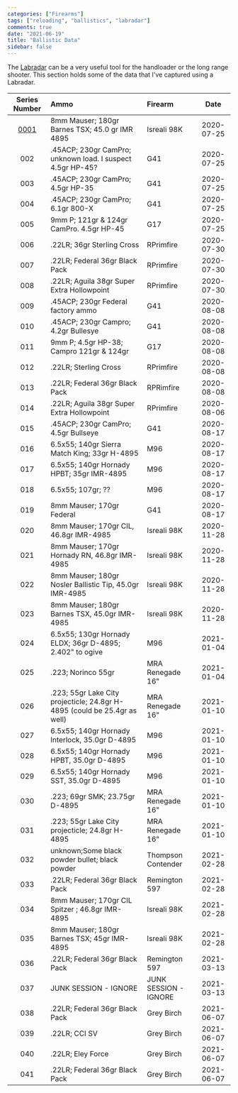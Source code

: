 ```yaml
---
categories: ["Firearms"]
tags: ["reloading", "ballistics", "labradar"]
comments: true
date: "2021-06-19"
title: "Ballistic Data"
sidebar: false
---
```


The [Labradar](http://mylabradar.com) can be a very useful tool for the handloader or the long range shooter. This section holds some of the data that I've captured using a Labradar.

<!--more-->

| Series Number | Ammo | Firearm | Date | 
| :---:         | :--- | :-----  | :---: |
| [0001](SR0001) | 8mm Mauser; 180gr Barnes TSX; 45.0 gr IMR 4895 | Isreali 98K | 2020-07-25 |
| 002 | .45ACP; 230gr CamPro; unknown load. I suspect 4.5gr HP-45? | G41 |2020-07-25 |
| 003 | .45ACP; 230gr CamPro; 4.5gr HP-35 | G41 | 2020-07-25 |
| 004 | .45ACP; 230gr CamPro; 6.1gr 800-X | G41 |2020-07-25 |
| 005 | 9mm P; 121gr & 124gr CamPro. 4.5gr HP-45 | G17 |2020-07-25 |
| 006 | .22LR; 36gr Sterling Cross | RPrimfire | 2020-07-30 |
| 007 | .22LR; Federal 36gr Black Pack | RPrimfire | 2020-07-30 |
| 008 | .22LR; Aguila 38gr Super Extra Hollowpoint | RPrimfire | 2020-07-30 |
| 009 | .45ACP; 230gr Federal factory ammo | G41| 2020-08-08 |
| 010 | .45ACP; 230gr Campro; 4.2gr Bullesye | G41 | 2020-08-08 |
| 011 | 9mm P; 4.5gr HP-38; Campro 121gr & 124gr | G17 | 2020-08-08 |
| 012 | .22LR; Sterling Cross | RPrimfire  | 2020-08-08 | 
| 013 | .22LR; Federal 36gr Black Pack | RPRimfire  | 2020-08-08 |
| 014 | .22LR; Aguila 38gr Super Extra Hollowpoint  | RPrimfire | 2020-08-06 | 
| 015 | .45ACP; 230gr CamPro; 4.5gr Bullseye | G41 |2020-08-17 |
| 016 | 6.5x55; 140gr Sierra Match King; 33gr H-4895 | M96 |2020-08-17 |
| 017 | 6.5x55; 140gr Hornady HPBT; 35gr IMR-4895 | M96 |2020-08-17 |
| 018 | 6.5x55; 107gr; ??  | M96 |2020-08-17 |
| 019 | 8mm Mauser; 170gr Federal | G41 |2020-08-17 |
| 020 | 8mm Mauser; 170gr CIL, 46.8gr IMR-4985 | Isreali 98K |2020-11-28 |
| 021 | 8mm Mauser; 170gr Hornady RN, 46.8gr IMR-4985 | Isreali 98K |2020-11-28 |
| 022 | 8mm Mauser; 180gr Nosler Ballistic Tip, 45.0gr IMR-4985 | Isreali 98K |2020-11-28 |
| 023 | 8mm Mauser; 180gr Barnes TSX, 45.0gr IMR-4985 | Isreali 98K |2020-11-28 |
| 024 | 6.5x55; 130gr Hornady ELDX; 36gr D-4895; 2.402" to ogive | M96 | 2021-01-04 |
| 025 | .223; Norinco 55gr | MRA Renegade 16" | 2021-01-04 |
| 026 | .223; 55gr Lake City projecticle; 24.8gr H-4895 (could be 25.4gr as well)  | MRA Renegade 16" | 2021-01-10 |
| 027 | 6.5x55; 140gr Hornady Interlock, 35.0gr D-4895  | M96 | 2021-01-10 |
| 028 | 6.5x55; 140gr Hornady HPBT, 35.0gr D-4895  | M96 | 2021-01-10 |
| 029 | 6.5x55; 140gr Hornady SST, 35.0gr D-4895  | M96 | 2021-01-10 |
| 030 | .223; 69gr SMK; 23.75gr D-4895 | MRA Renegade 16" | 2021-01-10 |
| 031 | .223; 55gr Lake City projecticle; 24.8gr H-4895 | MRA Renegade 16" | 2021-01-10 |
| 032 | unknown;Some black powder bullet; black powder | Thompson Contender | 2021-02-28 |
| 033 | .22LR; Federal 36gr Black Pack | Remington 597 | 2021-02-28 |
| 034 | 8mm Mauser; 170gr CIL Spitzer ; 46.8gr IMR-4895 | Isreali 98K | 2021-02-28 |
| 035 | 8mm Mauser; 180gr Barnes TSX; 45gr IMR-4895 | Isreali 98K | 2021-02-28 |
| 036 | .22LR; Federal 36gr Black Pack | Remington 597 | 2021-03-13 |
| 037 | JUNK SESSION - IGNORE | JUNK SESSION - IGNORE | 2021-03-13 |
| 038 | .22LR; Federal 36gr Black Pack | Grey Birch | 2021-06-07 |
| 039 | .22LR; CCI SV | Grey Birch | 2021-06-07 |
| 040 | .22LR; Eley Force | Grey Birch | 2021-06-07 |
| 041 | .22LR; Federal 36gr Black Pack | Grey Birch | 2021-06-07 |
